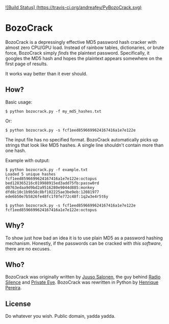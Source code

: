 [![Build Status] (https://travis-ci.org/andreafey/PyBozoCrack.svg)](https://travis-ci.org/andreafey/PyBozoCrack)
# BozoCrack
BozoCrack is a depressingly effective MD5 password hash cracker with almost zero CPU/GPU load. Instead of rainbow tables, dictionaries, or brute force, BozoCrack simply *finds* the plaintext password. Specifically, it googles the MD5 hash and hopes the plaintext appears somewhere on the first page of results.

It works way better than it ever should.


## How?
Basic usage:

    $ python bozocrack.py -f my_md5_hashes.txt

Or:

    $ python bozocrack.py -s fcf1eed8596699624167416a1e7e122e

The input file has no specified format. BozoCrack automatically picks up strings that look like MD5 hashes. A single line shouldn't contain more than one hash.

Example with output:

    $ python bozocrack.py -f example.txt
    Loaded 5 unique hashes
    fcf1eed8596699624167416a1e7e122e:octopus
    bed128365216c019988915ed3add75fb:passw0rd
    d0763edaa9d9bd2a9516280e9044d885:monkey
    dfd8c10c1b9b58c8bf102225ae3be9eb:12081977
    ede6b50e7b5826fe48fc1f0fe772c48f:1q2w3e4r5t6y

    $ python bozocrack.py -s fcf1eed8596699624167416a1e7e122e
    fcf1eed8596699624167416a1e7e122e:octopus


## Why?
To show just how bad an idea it is to use plain MD5 as a password hashing mechanism. Honestly, if the passwords can be cracked with *this software*, there are no excuses.


## Who?
BozoCrack was originally written by [Juuso Salonen](http://twitter.com/juusosalonen), the guy behind [Radio Silence](http://radiosilenceapp.com) and [Private Eye](http://radiosilenceapp.com/private-eye). BozoCrack was rewritten in Python by [Henrique Pereira](http://twitter.com/ikkebr).


## License
Do whatever you wish. Public domain, yadda yadda.
